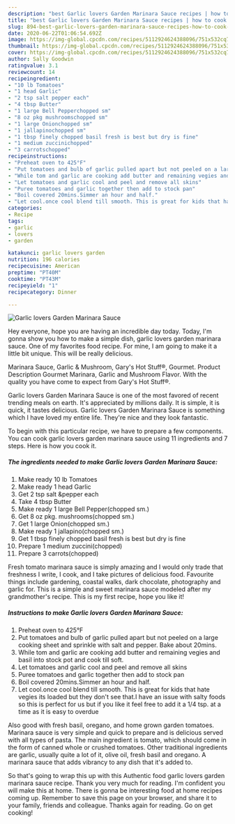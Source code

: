 ```yaml
---
description: "best Garlic lovers Garden Marinara Sauce recipes | how to cook Garlic lovers Garden Marinara Sauce"
title: "best Garlic lovers Garden Marinara Sauce recipes | how to cook Garlic lovers Garden Marinara Sauce"
slug: 894-best-garlic-lovers-garden-marinara-sauce-recipes-how-to-cook-garlic-lovers-garden-marinara-sauce
date: 2020-06-22T01:06:54.692Z
image: https://img-global.cpcdn.com/recipes/5112924624388096/751x532cq70/garlic-lovers-garden-marinara-sauce-recipe-main-photo.jpg
thumbnail: https://img-global.cpcdn.com/recipes/5112924624388096/751x532cq70/garlic-lovers-garden-marinara-sauce-recipe-main-photo.jpg
cover: https://img-global.cpcdn.com/recipes/5112924624388096/751x532cq70/garlic-lovers-garden-marinara-sauce-recipe-main-photo.jpg
author: Sally Goodwin
ratingvalue: 3.1
reviewcount: 14
recipeingredient:
- "10 lb Tomatoes"
- "1 head Garlic"
- "2 tsp salt pepper each"
- "4 tbsp Butter"
- "1 large Bell Pepperchopped sm"
- "8 oz pkg mushroomschopped sm"
- "1 large Onionchopped sm"
- "1 jallapinochopped sm"
- "1 tbsp finely chopped basil fresh is best but dry is fine"
- "1 medium zuccinichopped"
- "3 carrotschopped"
recipeinstructions:
- "Preheat oven to 425°F"
- "Put tomatoes and bulb of garlic pulled apart but not peeled on a large cooking sheet and sprinkle with salt and pepper. Bake about 20mins."
- "While tom and garlic are cooking add butter and remaining vegies and basil into stock pot and cook till soft."
- "Let tomatoes and garlic cool and peel and remove all skins"
- "Puree tomatoes and garlic together then add to stock pan"
- "Boil covered 20mins.Simmer an hour and half."
- "Let cool.once cool blend till smooth. This is great for kids that hate vegies its loaded but they don&#39;t see that.I have an issue with salty foods so this is perfect for us but if you like it feel free to add it a 1/4 tsp. at a time as it is easy to overdue"
categories:
- Recipe
tags:
- garlic
- lovers
- garden

katakunci: garlic lovers garden 
nutrition: 196 calories
recipecuisine: American
preptime: "PT40M"
cooktime: "PT43M"
recipeyield: "1"
recipecategory: Dinner

---
```



![Garlic lovers Garden Marinara Sauce](https://img-global.cpcdn.com/recipes/5112924624388096/751x532cq70/garlic-lovers-garden-marinara-sauce-recipe-main-photo.jpg)

Hey everyone, hope you are having an incredible day today. Today, I'm gonna show you how to make a simple dish, garlic lovers garden marinara sauce. One of my favorites food recipe. For mine, I am going to make it a little bit unique. This will be really delicious.

Marinara Sauce, Garlic &amp; Mushroom, Gary&#39;s Hot Stuff®, Gourmet. Product Description Gourmet Marinara, Garlic and Mushroom Flavor. With the quality you have come to expect from Gary&#39;s Hot Stuff®.

Garlic lovers Garden Marinara Sauce is one of the most favored of recent trending meals on earth. It's appreciated by millions daily. It is simple, it is quick, it tastes delicious. Garlic lovers Garden Marinara Sauce is something which I have loved my entire life. They're nice and they look fantastic.


To begin with this particular recipe, we have to prepare a few components. You can cook garlic lovers garden marinara sauce using 11 ingredients and 7 steps. Here is how you cook it.

<!--inarticleads1-->

##### The ingredients needed to make Garlic lovers Garden Marinara Sauce:

1. Make ready 10 lb Tomatoes
1. Make ready 1 head Garlic
1. Get 2 tsp salt &amp;pepper each
1. Take 4 tbsp Butter
1. Make ready 1 large Bell Pepper(chopped sm.)
1. Get 8 oz pkg. mushrooms(chopped sm.)
1. Get 1 large Onion(chopped sm.)
1. Make ready 1 jallapino(chopped sm.)
1. Get 1 tbsp finely chopped basil fresh is best but dry is fine
1. Prepare 1 medium zuccini(chopped)
1. Prepare 3 carrots(chopped)


Fresh tomato marinara sauce is simply amazing and I would only trade that freshness I write, I cook, and I take pictures of delicious food. Favourite things include gardening, coastal walks, dark chocolate, photography and garlic for. This is a simple and sweet marinara sauce modeled after my grandmother&#39;s recipe. This is my first recipe, hope you like it! 

<!--inarticleads2-->

##### Instructions to make Garlic lovers Garden Marinara Sauce:

1. Preheat oven to 425°F
1. Put tomatoes and bulb of garlic pulled apart but not peeled on a large cooking sheet and sprinkle with salt and pepper. Bake about 20mins.
1. While tom and garlic are cooking add butter and remaining vegies and basil into stock pot and cook till soft.
1. Let tomatoes and garlic cool and peel and remove all skins
1. Puree tomatoes and garlic together then add to stock pan
1. Boil covered 20mins.Simmer an hour and half.
1. Let cool.once cool blend till smooth. This is great for kids that hate vegies its loaded but they don&#39;t see that.I have an issue with salty foods so this is perfect for us but if you like it feel free to add it a 1/4 tsp. at a time as it is easy to overdue


Also good with fresh basil, oregano, and home grown garden tomatoes. Marinara sauce is very simple and quick to prepare and is delicious served with all types of pasta. The main ingredient is tomato, which should come in the form of canned whole or crushed tomatoes. Other traditional ingredients are garlic, usually quite a lot of it, olive oil, fresh basil and oregano. A marinara sauce that adds vibrancy to any dish that it&#39;s added to. 

So that's going to wrap this up with this Authentic food garlic lovers garden marinara sauce recipe. Thank you very much for reading. I'm confident you will make this at home. There is gonna be interesting food at home recipes coming up. Remember to save this page on your browser, and share it to your family, friends and colleague. Thanks again for reading. Go on get cooking!
